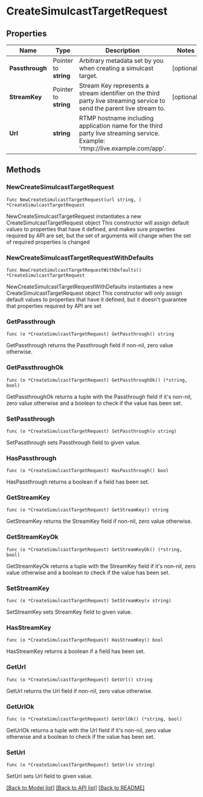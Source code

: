 # CreateSimulcastTargetRequest

## Properties

Name | Type | Description | Notes
------------ | ------------- | ------------- | -------------
**Passthrough** | Pointer to **string** | Arbitrary metadata set by you when creating a simulcast target. | [optional] 
**StreamKey** | Pointer to **string** | Stream Key represents a stream identifier on the third party live streaming service to send the parent live stream to. | [optional] 
**Url** | **string** | RTMP hostname including application name for the third party live streaming service. Example: &#39;rtmp://live.example.com/app&#39;. | 

## Methods

### NewCreateSimulcastTargetRequest

`func NewCreateSimulcastTargetRequest(url string, ) *CreateSimulcastTargetRequest`

NewCreateSimulcastTargetRequest instantiates a new CreateSimulcastTargetRequest object
This constructor will assign default values to properties that have it defined,
and makes sure properties required by API are set, but the set of arguments
will change when the set of required properties is changed

### NewCreateSimulcastTargetRequestWithDefaults

`func NewCreateSimulcastTargetRequestWithDefaults() *CreateSimulcastTargetRequest`

NewCreateSimulcastTargetRequestWithDefaults instantiates a new CreateSimulcastTargetRequest object
This constructor will only assign default values to properties that have it defined,
but it doesn't guarantee that properties required by API are set

### GetPassthrough

`func (o *CreateSimulcastTargetRequest) GetPassthrough() string`

GetPassthrough returns the Passthrough field if non-nil, zero value otherwise.

### GetPassthroughOk

`func (o *CreateSimulcastTargetRequest) GetPassthroughOk() (*string, bool)`

GetPassthroughOk returns a tuple with the Passthrough field if it's non-nil, zero value otherwise
and a boolean to check if the value has been set.

### SetPassthrough

`func (o *CreateSimulcastTargetRequest) SetPassthrough(v string)`

SetPassthrough sets Passthrough field to given value.

### HasPassthrough

`func (o *CreateSimulcastTargetRequest) HasPassthrough() bool`

HasPassthrough returns a boolean if a field has been set.

### GetStreamKey

`func (o *CreateSimulcastTargetRequest) GetStreamKey() string`

GetStreamKey returns the StreamKey field if non-nil, zero value otherwise.

### GetStreamKeyOk

`func (o *CreateSimulcastTargetRequest) GetStreamKeyOk() (*string, bool)`

GetStreamKeyOk returns a tuple with the StreamKey field if it's non-nil, zero value otherwise
and a boolean to check if the value has been set.

### SetStreamKey

`func (o *CreateSimulcastTargetRequest) SetStreamKey(v string)`

SetStreamKey sets StreamKey field to given value.

### HasStreamKey

`func (o *CreateSimulcastTargetRequest) HasStreamKey() bool`

HasStreamKey returns a boolean if a field has been set.

### GetUrl

`func (o *CreateSimulcastTargetRequest) GetUrl() string`

GetUrl returns the Url field if non-nil, zero value otherwise.

### GetUrlOk

`func (o *CreateSimulcastTargetRequest) GetUrlOk() (*string, bool)`

GetUrlOk returns a tuple with the Url field if it's non-nil, zero value otherwise
and a boolean to check if the value has been set.

### SetUrl

`func (o *CreateSimulcastTargetRequest) SetUrl(v string)`

SetUrl sets Url field to given value.



[[Back to Model list]](../README.md#documentation-for-models) [[Back to API list]](../README.md#documentation-for-api-endpoints) [[Back to README]](../README.md)


